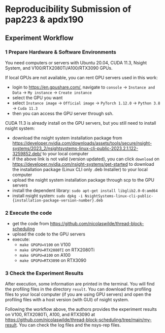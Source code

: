 # Reproducibility Submission of pap223 & apdx190

## Experiment Workflow

### 1 Prepare Hardware & Software Environments

You need computers or servers with Ubuntu 20.04, CUDA 11.3, Nsight System, and V100/RTX2080Ti/A100/RTX3090 GPUs.

If local GPUs are not available, you can rent GPU servers used in this work:

- login to https://en.gpushare.com/, navigate to `console` -> `Instance and Data` -> `My instance` -> `Create instance`
- select the GPU you want
- select `Instance image` -> `Official image` -> `PyTorch 1.12.0` -> `Python 3.8` -> `Cuda 11.3`
- then you can access the GPU server through ssh.

CUDA 11.3 is already install on the GPU servers, but you still need to install nsight system:

- download the nsight system installation package from https://developer.nvidia.com/downloads/assets/tools/secure/nsight-systems/2023_2/nsightsystems-linux-cli-public-2023.2.1.122-3259852.deb/ to your local computer
- if the above link is not valid (version updated), you can click `download` on https://developer.nvidia.com/nsight-systems/get-started to download the installation package (Linux CLI only .deb Installer) to your local computer
- upload the nsight system installation package through scp to the GPU servers
- install the dependent library: `sudo apt-get install libglib2.0-0:amd64`
- install nsight system: `sudo dpkg -i NsightSystems-linux-cli-public-{installation-package-version-number}.deb`

### 2 Execute the code

- get the code from https://github.com/nicolaswilde/thread-block-scheduling
- upload the code to the GPU servers
- execute:
    - `make GPGPU=V100` on V100
    - `make GPGPU=RTX2080TI` on RTX2080Ti
    - `make GPGPU=A100` on A100
    - `make GPGPU=RTX3090` on RTX3090

### 3 Check the Experiment Results

After execution, some information are printed in the terminal. You will find the profiling files in the directory `result`. You can download the profiling files to your local computer (if you are using GPU servers) and open the profiling files with a host version (with GUI) of nsight system.

Following the workflow above, the authors provides the experiment results on V100, RTX2080Ti, A100, and RTX3090 at https://github.com/nicolaswilde/thread-block-scheduling/tree/main/my-result. You can check the log files and the nsys-rep files.
